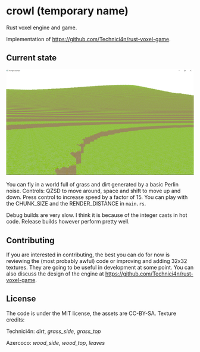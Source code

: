 # crowl (temporary name)
Rust voxel engine and game.

Implementation of https://github.com/Technici4n/rust-voxel-game.

## Current state

![screenshot](screenshot.png)


You can fly in a world full of grass and dirt generated by a basic Perlin noise.
Controls: QZSD to move around, space and shift to move up and down. Press control to increase speed by a factor of 15.
You can play with the CHUNK\_SIZE and the RENDER\_DISTANCE in `main.rs`.

Debug builds are very slow. I think it is because of the integer casts in hot code.
Release builds however perform pretty well.

## Contributing
If you are interested in contributing, the best you can do for now is reviewing the (most probably awful) code or improving and adding 32x32 textures. They are going to be useful in development at some point.
You can also discuss the design of the engine at https://github.com/Technici4n/rust-voxel-game.

## License
The code is under the MIT license, the assets are CC-BY-SA. Texture credits:

Technici4n: _dirt_, _grass\_side_, _grass\_top_

Azercoco: _wood\_side_, _wood\_top_, _leaves_
